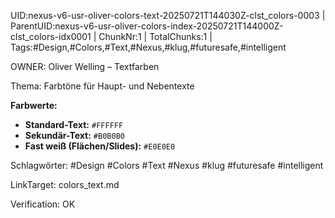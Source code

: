 UID:nexus-v6-usr-oliver-colors-text-20250721T144030Z-clst_colors-0003 | ParentUID:nexus-v6-usr-oliver-colors-index-20250721T144000Z-clst_colors-idx0001 | ChunkNr:1 | TotalChunks:1 | Tags:#Design,#Colors,#Text,#Nexus,#klug,#futuresafe,#intelligent

OWNER: Oliver Welling – Textfarben

Thema: Farbtöne für Haupt- und Nebentexte

**Farbwerte:**  
- **Standard-Text:** `#FFFFFF`  
- **Sekundär-Text:** `#B0B0B0`  
- **Fast weiß (Flächen/Slides):** `#E0E0E0`

Schlagwörter: #Design #Colors #Text #Nexus #klug #futuresafe #intelligent

LinkTarget: colors_text.md  

Verification: OK

